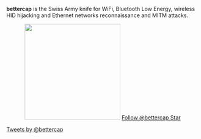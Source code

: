**bettercap** is the Swiss Army knife for WiFi, Bluetooth Low Energy, wireless HID hijacking and Ethernet networks reconnaissance and MITM attacks.

<p align="center">
<img src="/logo.png" width="250px"/>
<a href="https://twitter.com/bettercap?ref_src=twsrc%5Etfw" class="nav-link twitter-follow-button" data-show-count="true">
Follow @bettercap
</a>
<a class="github-button" href="https://github.com/bettercap/bettercap" data-show-count="true" aria-label="Star bettercap/bettercap on GitHub">Star</a>
</p>

<a class="twitter-timeline" data-dnt="true" data-theme="light" data-link-color="#599a3e" href="https://twitter.com/bettercap">Tweets by @bettercap</a>


